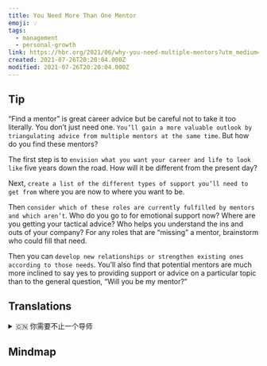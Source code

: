 ```yaml
---
title: You Need More Than One Mentor
emoji: 💡
tags:
  - management
  - personal-growth
link: https://hbr.org/2021/06/why-you-need-multiple-mentors?utm_medium=email&utm_source=newsletter_daily&utm_campaign=mtod_notactsubs
created: 2021-07-26T20:20:04.000Z
modified: 2021-07-26T20:20:04.000Z
---
```


## Tip

“Find a mentor” is great career advice but be careful not to take it too literally. You don’t just need one. `You’ll gain a more valuable outlook by triangulating advice from multiple mentors at the same time`. But how do you find these mentors?

The first step is to `envision what you want your career and life to look like` five years down the road. How will it be different from the present day?

Next, `create a list of the different types of support you’ll need to get from` where you are now to where you want to be.

Then `consider which of these roles are currently fulfilled by mentors and which aren’t`. Who do you go to for emotional support now? Where are you getting your tactical advice? Who helps you understand the ins and outs of your company? For any roles that are “missing” a mentor, brainstorm who could fill that need.

Then you can `develop new relationships or strengthen existing ones according to those needs`. You’ll also find that potential mentors are much more inclined to say yes to providing support or advice on a particular topic than to the general question, “Will you be my mentor?”

## Translations

<details>
   <summary>🇨🇳 你需要不止一个导师</summary>

“找一位导师”是很好的职业建议，但要注意不要照字面意思去理解。你不只是需要一个。通过同时从多个导师那里收集建议，你会获得更有价值的观点。但是你如何找到这些导师呢?

第一步是设想你希望你的事业和生活在五年后会是什么样子。它与现在有什么不同呢？

下一步，列出你需要从现在到你想去的地方得到的不同类型的支持。

然后想一想，这些角色中哪一个是目前由导师扮演的，哪一个没有。你现在向谁寻求情感支持？你从哪里得到你的战术建议？谁帮助你了解公司的来龙去脉？对于任何“缺少”导师的角色，头脑风暴谁可以填补这一需要.

然后，你可以发展新的关系或加强现有的根据这些需要。你还会发现，潜在的导师更倾向于就某一特定主题提供支持或建议，而不是回答“你会成为我的导师吗？”

</details>

## Mindmap

![]()
